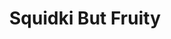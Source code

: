 ---
slug: squidki-but-fruity
title: Squidki But Fruity
description: "Squidki But Fruity is an exciting online game. Play for free directly in your browser!"
icon: /images/new_mods/Sprunki But Fruity.png
url: https://wowtbc.net/sprunkin/sprunki-but-fruity/index.html
previewImage: /images/new_mods/Sprunki But Fruity.png
type: new mods

# SEO配置
seo:
  title: "Squidki But Fruity - Play Free Online Game | Fun Browser Games"
  description: "Squidki But Fruity - Play this fun online game for free in your browser. No download required!"
  ogImage: "/images/new_mods/Sprunki But Fruity.png"
  keywords: "squidki-but-fruity, online game, browser game, free game, new mods game, play online"

videoUrls:
  - https://www.youtube.com/embed/example1
  - https://www.youtube.com/embed/example2

whyPlay:
  title: "Why Play Squidki But Fruity?"
  items:
    - "Immersive Gameplay: Squidki But Fruity offers an engaging and immersive gaming experience that will keep you entertained for hours"
    - "Challenging Levels: Test your skills with increasingly difficult challenges and obstacles"
    - "Beautiful Graphics: Enjoy stunning visuals and smooth animations that bring the game world to life"
    - "Regular Updates: New content and features are added regularly to keep the game fresh and exciting"
    - "Free to Play: Experience all the fun without spending a penny"
    - "Community Features: Connect with other players, share strategies, and compete for high scores"
    - "Cross-Platform: Play on any device with a web browser, no downloads required"

features:
  title: "Key Features of Squidki But Fruity"
  image: "/images/new_mods/Sprunki But Fruity.png"
  items:
    - "Intuitive Controls: Easy to learn controls make Squidki But Fruity accessible for players of all skill levels"
    - "Multiple Game Modes: Enjoy various gameplay options that provide different challenges and experiences"
    - "Character Customization: Personalize your gaming experience with unique characters and items"
    - "Achievement System: Complete special tasks to earn rewards and recognition"
    - "Leaderboards: Compete with players worldwide and see who can achieve the highest scores"

characteristics:
  title: "Game Characteristics"
  image: "/images/new_mods/Sprunki But Fruity.png"
  items:
    - "Genre: New mods game with elements of strategy and skill"
    - "Difficulty: Suitable for both casual gamers and those seeking a challenge"
    - "Play Time: Quick sessions or extended gameplay, depending on your preference"
    - "Art Style: Vibrant and engaging visuals that enhance the gaming experience"
    - "Sound Design: Immersive audio that complements the gameplay perfectly"

info: "Squidki But Fruity is an exciting online game that offers players a unique and engaging gaming experience. With its intuitive controls, stunning visuals, and challenging gameplay, Squidki But Fruity provides hours of entertainment for players of all ages and skill levels. Whether you're looking for a quick gaming session during a break or an extended play session, Squidki But Fruity delivers an immersive experience that will keep you coming back for more. The game features multiple levels of increasing difficulty, ensuring that players are constantly challenged as they progress. With regular updates adding new content and features, Squidki But Fruity remains fresh and exciting, providing endless entertainment options for its growing community of players."

howToPlayIntro: "Welcome to Squidki But Fruity! This guide will walk you through the basics and help you master the game. Whether you're a beginner or looking to improve your skills, these tips and instructions will enhance your gaming experience."

howToPlaySteps:
  - title: "Getting Started"
    description: "Begin your Squidki But Fruity adventure by familiarizing yourself with the controls. Use your keyboard or mouse to navigate through the game interface. The tutorial will guide you through the basic mechanics and help you understand the objectives."
  - title: "Understanding the Objectives"
    description: "In Squidki But Fruity, your main goal is to progress through levels by completing specific objectives. Each level presents unique challenges that require different strategies and approaches."
  - title: "Mastering the Controls"
    description: "Practice using the controls to improve your precision and reaction time. Squidki But Fruity requires quick reflexes and strategic thinking to overcome obstacles and defeat opponents."
  - title: "Utilizing Power-ups"
    description: "Collect power-ups throughout the game to enhance your abilities and overcome difficult challenges. Each power-up offers unique advantages that can be crucial for success."
  - title: "Developing Strategies"
    description: "As you progress in Squidki But Fruity, develop effective strategies for different scenarios. Analyze patterns, anticipate challenges, and adapt your approach to maximize your performance."

faq:
  title: "Frequently Asked Questions about Squidki But Fruity"
  items:
    - question: "Is Squidki But Fruity free to play?"
      answer: "Yes, Squidki But Fruity is completely free to play directly in your web browser. No downloads or purchases are required to enjoy the full game experience."
    - question: "Can I play Squidki But Fruity on mobile devices?"
      answer: "Yes, Squidki But Fruity is optimized for both desktop and mobile play. You can enjoy the game on any device with a web browser and internet connection."
    - question: "Are there any in-game purchases?"
      answer: "While Squidki But Fruity is free to play, there may be optional in-game purchases available for cosmetic items or additional features that don't affect core gameplay."
    - question: "How often is Squidki But Fruity updated?"
      answer: "The developers regularly update Squidki But Fruity with new content, features, and improvements based on player feedback and game performance."
    - question: "Can I play Squidki But Fruity offline?"
      answer: "Currently, Squidki But Fruity requires an internet connection to play as it's a browser-based online game."
    - question: "Is Squidki But Fruity suitable for children?"
      answer: "Yes, Squidki But Fruity is designed to be family-friendly and suitable for players of all ages."
    - question: "How do I report bugs or issues?"
      answer: "If you encounter any problems while playing Squidki But Fruity, you can report them through the game's support page or contact the developers directly through their website."
    - question: "Still Have Questions?"
      answer: "If you have additional questions about Squidki But Fruity that aren't covered in this FAQ, please visit our support center or contact our customer service team for assistance."
---